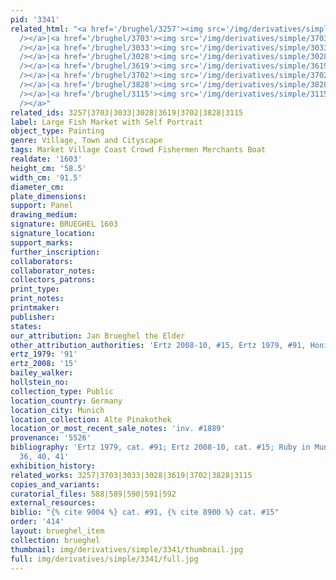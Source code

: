 ```yaml
---
pid: '3341'
related_html: "<a href='/brughel/3257'><img src='/img/derivatives/simple/3257/thumbnail.jpg'
  /></a>|<a href='/brughel/3703'><img src='/img/derivatives/simple/3703/thumbnail.jpg'
  /></a>|<a href='/brughel/3033'><img src='/img/derivatives/simple/3033/thumbnail.jpg'
  /></a>|<a href='/brughel/3028'><img src='/img/derivatives/simple/3028/thumbnail.jpg'
  /></a>|<a href='/brughel/3619'><img src='/img/derivatives/simple/3619/thumbnail.jpg'
  /></a>|<a href='/brughel/3702'><img src='/img/derivatives/simple/3702/thumbnail.jpg'
  /></a>|<a href='/brughel/3828'><img src='/img/derivatives/simple/3828/thumbnail.jpg'
  /></a>|<a href='/brughel/3115'><img src='/img/derivatives/simple/3115/thumbnail.jpg'
  /></a>"
related_ids: 3257|3703|3033|3028|3619|3702|3828|3115
label: Large Fish Market with Self Portrait
object_type: Painting
genre: Village, Town and Cityscape
tags: Market Village Coast Crowd Fishermen Merchants Boat
realdate: '1603'
height_cm: '58.5'
width_cm: '91.5'
diameter_cm: 
plate_dimensions: 
support: Panel
drawing_medium: 
signature: BRUEGHEL 1603
signature_location: 
support_marks: 
further_inscription: 
collaborators: 
collaborator_notes: 
collectors_patrons: 
print_type: 
print_notes: 
printmaker: 
publisher: 
states: 
our_attribution: Jan Brueghel the Elder
other_attribution_authorities: 'Ertz 2008-10, #15, Ertz 1979, #91, Honig database'
ertz_1979: '91'
ertz_2008: '15'
bailey_walker: 
hollstein_no: 
collection_type: Public
location_country: Germany
location_city: Munich
location_collection: Alte Pinakothek
location_or_most_recent_sale_notes: 'inv. #1889'
provenance: '5526'
bibliography: 'Ertz 1979, cat. #91; Ertz 2008-10, cat. #15; Ruby in Munich 2013, pp.
  36, 40, 41'
exhibition_history: 
related_works: 3257|3703|3033|3028|3619|3702|3828|3115
copies_and_variants: 
curatorial_files: 588|589|590|591|592
external_resources: 
biblio: "{% cite 9004 %} cat. #91, {% cite 8900 %} cat. #15"
order: '414'
layout: brueghel_item
collection: brueghel
thumbnail: img/derivatives/simple/3341/thumbnail.jpg
full: img/derivatives/simple/3341/full.jpg
---
```


